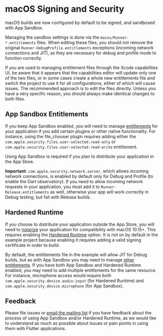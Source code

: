 # macOS Signing and Security

macOS builds are now configured by default to be signed, and sandboxed with
App Sandbox.

Managing the sandbox settings is done via the
`macos/Runner-*.entitlements` files. When editing these files, you should not
remove the original `Runner-DebugProfile.entitlements` exceptions (incoming
network connections and JIT), as they are necessary for debug and profile mode
to function correctly.

If you are used to managing entitlement files through the Xcode capabilities UI,
be aware that it appears that the capabilities editor will update only one of
the two files, or in some cases create a whole new entitlements file and switch
the project to use it for all configurations, either of which will cause issues.
The recommended approach is to edit the files directly. Unless you have a very
specific reason, you should always make identical changes to both files.

## App Sandbox Entitlements

If you keep App Sandbox enabled, you will need to manage
[entitlements](https://developer.apple.com/documentation/bundleresources/entitlements/app_sandbox)
for your application if you add certain plugins or other native functionality.
For instance, using the file\_chooser plugin requires adding either the
`com.apple.security.files.user-selected.read-only` or
`com.apple.security.files.user-selected.read-write` entitlement.

Using App Sandbox is required if you plan to distribute your application in the
App Store.

**Important**: `com.apple.security.network.server`, which allows incoming
network connections, is enabled by default only for Debug and Profile
(to enable the Dart observatory). If you need to allow incoming network
requests in your application, you must add it to `Runner-Release.entitlements`
as well, otherwise your app will work correctly in Debug testing, but fail
with Release builds.

## Hardened Runtime

If you choose to distribute your application outside the App Store, you will
need to
[notarize](https://developer.apple.com/documentation/security/notarizing_your_app_before_distribution)
your application for compatibility with macOS 10.15+. This requires enabling
the [Hardened
Runtime](https://developer.apple.com/documentation/security/hardened_runtime_entitlements)
option. It is not on by default in the example project because enabling it
requires adding a valid signing certificate in order to build.

By default, the entitlements file in the example will allow JIT for Debug
builds, but as with App Sandbox you may need to manage [other
entitlements](https://developer.apple.com/documentation/security/hardened_runtime_entitlements#3111190).
If you have both App Sandbox and Hardened Runtime enabled, you may need to
add multiple entitlements for the same resource. For instance, microphone access
would require *both* `com.apple.security.device.audio-input` (for Hardened
Runtime) and `com.apple.security.device.microphone` (for App Sandbox).

## Feedback

Please file issues or [email the mailing
list](https://groups.google.com/forum/#!forum/flutter-desktop-embedding-dev)
if you have feedback about the process of using App Sandbox and/or Hardened
Runtime, as we would like to understand as much as possible about issues or
pain points in using them with Flutter applications.
